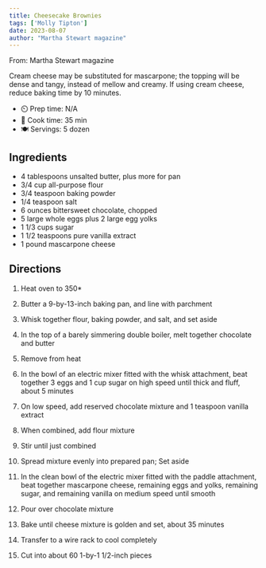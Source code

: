 ```yaml
---
title: Cheesecake Brownies
tags: ['Molly Tipton']
date: 2023-08-07
author: "Martha Stewart magazine"
---
```

From: Martha Stewart magazine

Cream cheese may be substituted for mascarpone; the topping will be dense and tangy, instead of mellow and creamy. If using cream cheese, reduce baking time by 10 minutes.

- ⏲️ Prep time: N/A
- 🍳 Cook time: 35 min
- 🍽️ Servings: 5 dozen

## Ingredients

- 4 tablespoons unsalted butter, plus more for pan
- 3/4 cup all-purpose flour
- 3/4 teaspoon baking powder
- 1/4 teaspoon salt
- 6 ounces bittersweet chocolate, chopped
- 5 large whole eggs plus 2 large egg yolks
- 1 1/3 cups sugar
- 1 1/2 teaspoons pure vanilla extract
- 1 pound mascarpone cheese

## Directions

1. Heat oven to 350*
2. Butter a 9-by-13-inch baking pan, and line with parchment
3. Whisk together flour, baking powder, and salt, and set aside
4. In the top of a barely simmering double boiler, melt together chocolate and butter
5. Remove from heat

6. In the bowl of an electric mixer fitted with the whisk attachment, beat together 3 eggs and 1 cup sugar on high speed until thick and fluff, about 5 minutes
7. On low speed, add reserved chocolate mixture and 1 teaspoon vanilla extract
8. When combined, add flour mixture
9. Stir until just combined
10. Spread mixture evenly into prepared pan; Set aside

11. In the clean bowl of the electric mixer fitted with the paddle attachment, beat together mascarpone cheese, remaining eggs and yolks, remaining sugar, and remaining vanilla on medium speed until smooth
12. Pour over chocolate mixture
13. Bake until cheese mixture is golden and set, about 35 minutes
14. Transfer to a wire rack to cool completely
15. Cut into about 60 1-by-1 1/2-inch pieces
